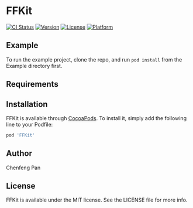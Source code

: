 # FFKit

[![CI Status](https://img.shields.io/travis/panchenfeng@stu.xmu.edu.cn/FFKit.svg?style=flat)](https://travis-ci.org/panchenfeng@stu.xmu.edu.cn/FFKit)
[![Version](https://img.shields.io/cocoapods/v/FFKit.svg?style=flat)](https://cocoapods.org/pods/FFKit)
[![License](https://img.shields.io/cocoapods/l/FFKit.svg?style=flat)](https://cocoapods.org/pods/FFKit)
[![Platform](https://img.shields.io/cocoapods/p/FFKit.svg?style=flat)](https://cocoapods.org/pods/FFKit)

## Example

To run the example project, clone the repo, and run `pod install` from the Example directory first.

## Requirements

## Installation

FFKit is available through [CocoaPods](https://cocoapods.org). To install
it, simply add the following line to your Podfile:

```ruby
pod 'FFKit'
```

## Author

Chenfeng Pan

## License

FFKit is available under the MIT license. See the LICENSE file for more info.
